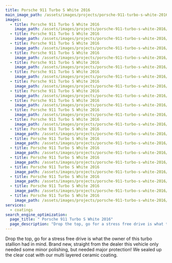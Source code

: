 ```yaml
---
title: Porsche 911 Turbo S White 2016
main_image_path: /assets/images/projects/porsche-911-turbo-s-white-2016/880x0_p1a4s35l7it4tr5qqbrp171rql4.jpg
images:
  - title: Porsche 911 Turbo S White 2016
    image_path: /assets/images/projects/porsche-911-turbo-s-white-2016/880x0_p1a4s35l7i1l5c1i9j1rpgi1a15ao7.jpg
  - title: Porsche 911 Turbo S White 2016
    image_path: /assets/images/projects/porsche-911-turbo-s-white-2016/880x0_p1a4s35l7i1lvedj9n6o6qu1ggbe.jpg
  - title: Porsche 911 Turbo S White 2016
    image_path: /assets/images/projects/porsche-911-turbo-s-white-2016/880x0_p1a4s35l7i6vrq05as41oejk5ia.jpg
  - title: Porsche 911 Turbo S White 2016
    image_path: /assets/images/projects/porsche-911-turbo-s-white-2016/880x0_p1a4s35l7ial3vdk1v334k4110q5.jpg
  - title: Porsche 911 Turbo S White 2016
    image_path: /assets/images/projects/porsche-911-turbo-s-white-2016/880x0_p1a4s35l7icv1qqe77c1i86akrg.jpg
  - title: Porsche 911 Turbo S White 2016
    image_path: /assets/images/projects/porsche-911-turbo-s-white-2016/880x0_p1a4s35l7in7a10u21iil9e1uond.jpg
  - title: Porsche 911 Turbo S White 2016
    image_path: /assets/images/projects/porsche-911-turbo-s-white-2016/880x0_p1a4s35l7ineb1gho1uegq8t142r6.jpg
  - title: Porsche 911 Turbo S White 2016
    image_path: /assets/images/projects/porsche-911-turbo-s-white-2016/880x0_p1a4s35l7ip8tp3rcb69nl18ub9.jpg
  - title: Porsche 911 Turbo S White 2016
    image_path: /assets/images/projects/porsche-911-turbo-s-white-2016/880x0_p1a4s35l7iptmfda1n7u107am8c8.jpg
  - title: Porsche 911 Turbo S White 2016
    image_path: /assets/images/projects/porsche-911-turbo-s-white-2016/880x0_p1a4s35l7ivlj2k7vme2ve77ic.jpg
  - title: Porsche 911 Turbo S White 2016
    image_path: /assets/images/projects/porsche-911-turbo-s-white-2016/880x0_p1a4s35l796qd4iogkn1rti1rd33.jpg
  - title: Porsche 911 Turbo S White 2016
    image_path: /assets/images/projects/porsche-911-turbo-s-white-2016/20150817_144617.jpg
  - title: Porsche 911 Turbo S White 2016
    image_path: /assets/images/projects/porsche-911-turbo-s-white-2016/20150819_140845.jpg
  - title: Porsche 911 Turbo S White 2016
    image_path: /assets/images/projects/porsche-911-turbo-s-white-2016/20150819_154250.jpg
  - title: Porsche 911 Turbo S White 2016
    image_path: /assets/images/projects/porsche-911-turbo-s-white-2016/20150819_154313.jpg
  - title: Porsche 911 Turbo S White 2016
    image_path: /assets/images/projects/porsche-911-turbo-s-white-2016/20150819_154324.jpg
  - title: Porsche 911 Turbo S White 2016
    image_path: /assets/images/projects/porsche-911-turbo-s-white-2016/20150819_154338.jpg
  - title: Porsche 911 Turbo S White 2016
    image_path: /assets/images/projects/porsche-911-turbo-s-white-2016/20150819_154353.jpg
  - title: Porsche 911 Turbo S White 2016
    image_path: /assets/images/projects/porsche-911-turbo-s-white-2016/20150819_154410.jpg
services:
  - coatings
search_engine_optimization:
  page_title: " Porsche 911 Turbo S White 2016"
  page_description: "Drop the top, go for a stress free drive is what the owner of this turbo stallion had in mind. Brand new, straight from the dealer this vehicle only needed some minor polishing, but needed major protection!"
---
```

Drop the top, go for a stress free drive is what the owner of this turbo stallion had in mind. Brand new, straight from the dealer this vehicle only needed some minor polishing, but needed major protection! We sealed up the clear coat with our multi layered ceramic coating.
